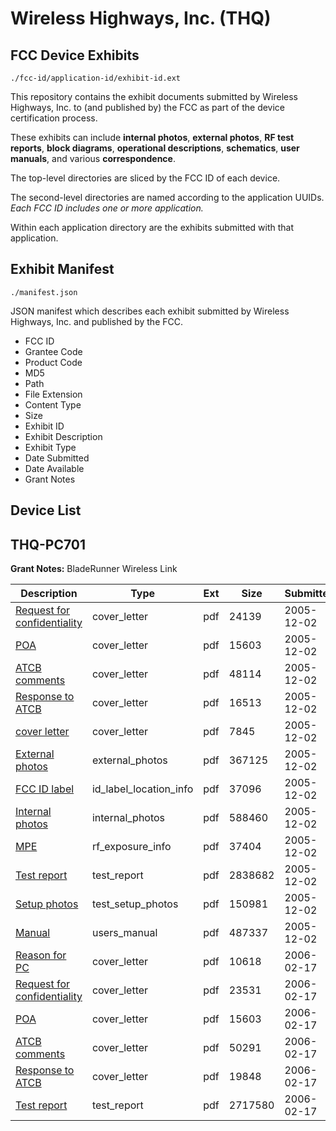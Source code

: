 # Wireless Highways, Inc. (THQ)
## FCC Device Exhibits

```
./fcc-id/application-id/exhibit-id.ext
```

This repository contains the exhibit documents submitted by Wireless Highways, Inc. to (and published by) the FCC as part of the device certification process.

These exhibits can include **internal photos**, **external photos**, **RF test reports**, **block diagrams**, **operational descriptions**, **schematics**, **user manuals**, and various **correspondence**.

The top-level directories are sliced by the FCC ID of each device.

The second-level directories are named according to the application UUIDs. *Each FCC ID includes one or more application.*

Within each application directory are the exhibits submitted with that application. 

## Exhibit Manifest

```
./manifest.json
```

JSON manifest which describes each exhibit submitted by Wireless Highways, Inc. and published by the FCC.

- FCC ID
- Grantee Code
- Product Code
- MD5
- Path
- File Extension
- Content Type
- Size
- Exhibit ID
- Exhibit Description
- Exhibit Type
- Date Submitted
- Date Available
- Grant Notes

## Device List
## THQ-PC701
**Grant Notes:** BladeRunner Wireless Link

| Description | Type | Ext | Size | Submitted | Available |
| ----------- | ---- | --- | ---- | --------- | --------- |
| [Request for confidentiality](THQ-PC701/0afb7becee22ca6d0669c15a893bb5cd/608051.pdf) | cover_letter | pdf | 24139 | 2005-12-02 | 2005-12-02 |
| [POA](THQ-PC701/0afb7becee22ca6d0669c15a893bb5cd/608053.pdf) | cover_letter | pdf | 15603 | 2005-12-02 | 2005-12-02 |
| [ATCB comments](THQ-PC701/0afb7becee22ca6d0669c15a893bb5cd/608054.pdf) | cover_letter | pdf | 48114 | 2005-12-02 | 2005-12-02 |
| [Response to ATCB](THQ-PC701/0afb7becee22ca6d0669c15a893bb5cd/608055.pdf) | cover_letter | pdf | 16513 | 2005-12-02 | 2005-12-02 |
| [cover letter](THQ-PC701/0afb7becee22ca6d0669c15a893bb5cd/608066.pdf) | cover_letter | pdf | 7845 | 2005-12-02 | 2005-12-02 |
| [External photos](THQ-PC701/0afb7becee22ca6d0669c15a893bb5cd/608056.pdf) | external_photos | pdf | 367125 | 2005-12-02 | 2005-12-02 |
| [FCC ID label](THQ-PC701/0afb7becee22ca6d0669c15a893bb5cd/608057.pdf) | id_label_location_info | pdf | 37096 | 2005-12-02 | 2005-12-02 |
| [Internal photos](THQ-PC701/0afb7becee22ca6d0669c15a893bb5cd/608058.pdf) | internal_photos | pdf | 588460 | 2005-12-02 | 2005-12-02 |
| [MPE](THQ-PC701/0afb7becee22ca6d0669c15a893bb5cd/608060.pdf) | rf_exposure_info | pdf | 37404 | 2005-12-02 | 2005-12-02 |
| [Test report](THQ-PC701/0afb7becee22ca6d0669c15a893bb5cd/608062.pdf) | test_report | pdf | 2838682 | 2005-12-02 | 2005-12-02 |
| [Setup photos](THQ-PC701/0afb7becee22ca6d0669c15a893bb5cd/608063.pdf) | test_setup_photos | pdf | 150981 | 2005-12-02 | 2005-12-02 |
| [Manual](THQ-PC701/0afb7becee22ca6d0669c15a893bb5cd/608064.pdf) | users_manual | pdf | 487337 | 2005-12-02 | 2005-12-02 |
| [Reason for PC](THQ-PC701/8d8e4c7b0108c1681a6d0bb2c97bfac6/629787.pdf) | cover_letter | pdf | 10618 | 2006-02-17 | 2006-02-17 |
| [Request for confidentiality](THQ-PC701/8d8e4c7b0108c1681a6d0bb2c97bfac6/629788.pdf) | cover_letter | pdf | 23531 | 2006-02-17 | 2006-02-17 |
| [POA](THQ-PC701/8d8e4c7b0108c1681a6d0bb2c97bfac6/608053.pdf) | cover_letter | pdf | 15603 | 2006-02-17 | 2006-02-17 |
| [ATCB comments](THQ-PC701/8d8e4c7b0108c1681a6d0bb2c97bfac6/629792.pdf) | cover_letter | pdf | 50291 | 2006-02-17 | 2006-02-17 |
| [Response to ATCB](THQ-PC701/8d8e4c7b0108c1681a6d0bb2c97bfac6/629793.pdf) | cover_letter | pdf | 19848 | 2006-02-17 | 2006-02-17 |
| [Test report](THQ-PC701/8d8e4c7b0108c1681a6d0bb2c97bfac6/629790.pdf) | test_report | pdf | 2717580 | 2006-02-17 | 2006-02-17 |
